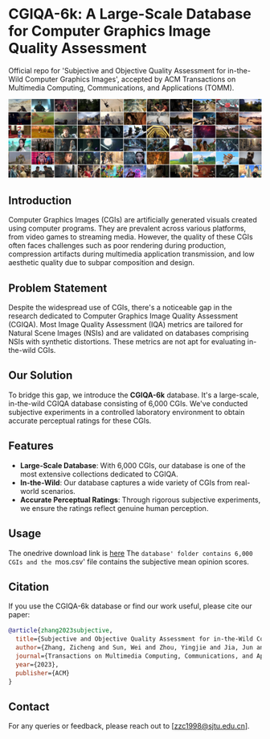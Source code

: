 # CGIQA-6k: A Large-Scale Database for Computer Graphics Image Quality Assessment
Official repo for 'Subjective and Objective Quality Assessment for in-the-Wild Computer Graphics Images', accepted by ACM Transactions on Multimedia Computing, Communications, and Applications (TOMM).

![](https://github.com/zzc-1998/CGIQA6K/blob/main/overview.jpg)

## Introduction

Computer Graphics Images (CGIs) are artificially generated visuals created using computer programs. They are prevalent across various platforms, from video games to streaming media. However, the quality of these CGIs often faces challenges such as poor rendering during production, compression artifacts during multimedia application transmission, and low aesthetic quality due to subpar composition and design.

## Problem Statement

Despite the widespread use of CGIs, there's a noticeable gap in the research dedicated to Computer Graphics Image Quality Assessment (CGIQA). Most Image Quality Assessment (IQA) metrics are tailored for Natural Scene Images (NSIs) and are validated on databases comprising NSIs with synthetic distortions. These metrics are not apt for evaluating in-the-wild CGIs.

## Our Solution

To bridge this gap, we introduce the **CGIQA-6k** database. It's a large-scale, in-the-wild CGIQA database consisting of 6,000 CGIs. We've conducted subjective experiments in a controlled laboratory environment to obtain accurate perceptual ratings for these CGIs.



## Features

- **Large-Scale Database**: With 6,000 CGIs, our database is one of the most extensive collections dedicated to CGIQA.
- **In-the-Wild**: Our database captures a wide variety of CGIs from real-world scenarios.
- **Accurate Perceptual Ratings**: Through rigorous subjective experiments, we ensure the ratings reflect genuine human perception.

## Usage

The onedrive download link is [here](https://1drv.ms/f/s!AjaDoj_-yWggge0HxeUlczDiEgpM0w?e=O5JWHC) 
The `database' folder contains 6,000 CGIs and the `mos.csv' file contains the subjective mean opinion scores.

## Citation

If you use the CGIQA-6k database or find our work useful, please cite our paper:

```bibtex
@article{zhang2023subjective,
  title={Subjective and Objective Quality Assessment for in-the-Wild Computer Graphics Images},
  author={Zhang, Zicheng and Sun, Wei and Zhou, Yingjie and Jia, Jun and Zhang, Zhichao and Liu, Jing and Min, Xiongkuo and Zhai, Guangtao},
  journal={Transactions on Multimedia Computing, Communications, and Applications (TOMM)},
  year={2023},
  publisher={ACM}
}
```

## Contact

For any queries or feedback, please reach out to [zzc1998@sjtu.edu.cn].






